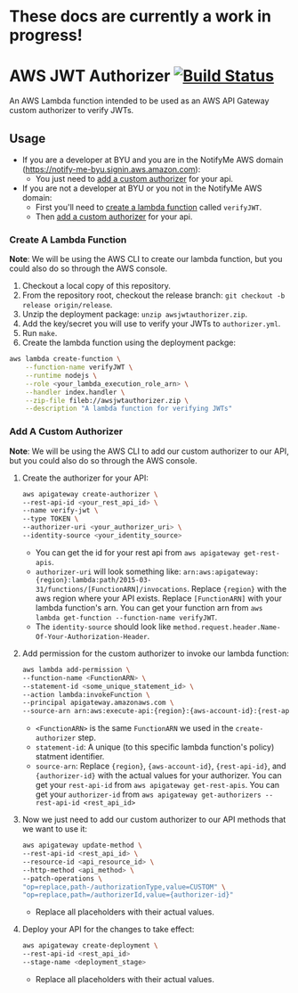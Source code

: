 # These docs are currently a work in progress!

# AWS JWT Authorizer [![Build Status](https://circleci.com/gh/byu-oit-appdev/aws-jwt-auth.svg?style=shield)](https://circleci.com/gh/byu-oit-appdev/aws-jwt-auth)

An AWS Lambda function intended to be used as an AWS API Gateway custom authorizer to verify JWTs.

## Usage

- If you are a developer at BYU and you are in the NotifyMe AWS domain (https://notify-me-byu.signin.aws.amazon.com):
    + You just need to [add a custom authorizer](#add-a-custom-authorizer) for your api.
- If you are not a developer at BYU or you not in the NotifyMe AWS domain:
    + First you'll need to [create a lambda function](#create-a-lambda-function) called `verifyJWT`.
    + Then [add a custom authorizer](#add-a-custom-authorizer) for your api.

### Create A Lambda Function

**Note**: We will be using the AWS CLI to create our lambda function, but you could also do so through the AWS console.

1. Checkout a local copy of this repository.
2. From the repository root, checkout the release branch: `git checkout -b release origin/release`.
3. Unzip the deployment package: `unzip awsjwtauthorizer.zip`.
4. Add the key/secret you will use to verify your JWTs to `authorizer.yml`.
5. Run `make`.
6. Create the lambda function using the deployment packge:
```bash
aws lambda create-function \
    --function-name verifyJWT \
    --runtime nodejs \
    --role <your_lambda_execution_role_arn> \
    --handler index.handler \
    --zip-file fileb://awsjwtauthorizer.zip \
    --description "A lambda function for verifying JWTs"
```

### Add A Custom Authorizer

**Note**: We will be using the AWS CLI to add our custom authorizer to our API, but you could also do so through the AWS console.

1. Create the authorizer for your API:
    ```bash
    aws apigateway create-authorizer \
    --rest-api-id <your_rest_api_id> \
    --name verify-jwt \
    --type TOKEN \
    --authorizer-uri <your_authorizer_uri> \
    --identity-source <your_identity_source>
    ```

    + You can get the id for your rest api from `aws apigateway get-rest-apis`.
    + `authorizer-uri` will look something like: `arn:aws:apigateway:{region}:lambda:path/2015-03-31/functions/[FunctionARN]/invocations`. Replace `{region}` with the aws region where your API exists. Replace `[FunctionARN]` with your lambda function's arn. You can get your function arn from `aws lambda get-function --function-name verifyJWT`.
    + The `identity-source` should look like `method.request.header.Name-Of-Your-Authorization-Header`.

2. Add permission for the custom authorizer to invoke our lambda function:
    ```bash
    aws lambda add-permission \
    --function-name <FunctionARN> \
    --statement-id <some_unique_statement_id> \
    --action lambda:invokeFunction \
    --principal apigateway.amazonaws.com \
    --source-arn arn:aws:execute-api:{region}:{aws-account-id}:{rest-api-id}/authorizers/{authorizer-id}
    ```

    + `<FunctionARN>` is the same `FunctionARN` we used in the `create-authorizer` step.
    + `statement-id`: A unique (to this specific lambda function's policy) statment identifier.
    + `source-arn`: Replace `{region}`, `{aws-account-id}`, `{rest-api-id}`, and `{authorizer-id}` with the actual values for your authorizer. You can get your `rest-api-id` from `aws apigateway get-rest-apis`. You can get your `authorizer-id` from `aws apigateway get-authorizers --rest-api-id <rest_api_id>`

3. Now we just need to add our custom authorizer to our API methods that we want to use it:
    ```bash
    aws apigateway update-method \
    --rest-api-id <rest_api_id> \
    --resource-id <api_resource_id> \
    --http-method <api_method> \
    --patch-operations \
    "op=replace,path-/authorizationType,value=CUSTOM" \
    "op=replace,path=/authorizerId,value={authorizer-id}"
    ```

    + Replace all placeholders with their actual values.

4. Deploy your API for the changes to take effect:
    ```bash
    aws apigateway create-deployment \
    --rest-api-id <rest_api_id>
    --stage-name <deployment_stage>
    ```

    + Replace all placeholders with their actual values.
